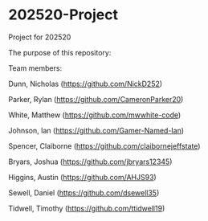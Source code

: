 # 202520-Project
Project for 202520

The purpose of this repository:

Team members:

Dunn, Nicholas (<https://github.com/NickD252>)

Parker, Rylan (<https://github.com/CameronParker20>)

White, Matthew (<https://github.com/mwwhite-code>)

Johnson, Ian (<https://github.com/Gamer-Named-Ian>)

Spencer, Claiborne (<https://github.com/claibornejeffstate>)

Bryars, Joshua (<https://github.com/jbryars12345>)

Higgins, Austin (<https://github.com/AHJS93>)

Sewell, Daniel (<https://github.com/dsewell35>)

Tidwell, Timothy (<https://github.com/ttidwell19>)
